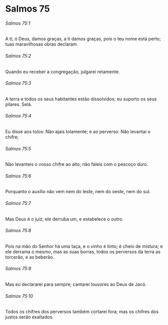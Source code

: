 # Salmos 75

###### Salmos 75:1

A ti, ó Deus, damos graças, a ti damos graças, pois o teu nome está perto; tuas maravilhosas obras declaram.

###### Salmos 75:2

Quando eu receber a congregação, julgarei retamente.

###### Salmos 75:3

A terra e todos os seus habitantes estão dissolvidos; eu suporto os seus pilares. Selá.

###### Salmos 75:4

Eu disse aos tolos: Não ajais tolamente; e ao perverso: Não levantai o chifre;

###### Salmos 75:5

Não levanteis o vosso chifre ao alto; não faleis com o pescoço duro.

###### Salmos 75:6

Porquanto o auxílio não vem nem do leste, nem do oeste, nem do sul.

###### Salmos 75:7

Mas Deus é o juiz; ele derruba um, e estabelece o outro.

###### Salmos 75:8

Pois na mão do Senhor há uma taça, e o vinho é tinto; é cheio de mistura; e ele derrama o mesmo, mas as suas borras, todos os perversos da terra as torcerão, e as beberão.

###### Salmos 75:9

Mas eu declararei para sempre; cantarei louvores ao Deus de Jacó.

###### Salmos 75:10

Todos os chifres dos perversos também cortarei fora; mas os chifres dos justos serão exaltados.

